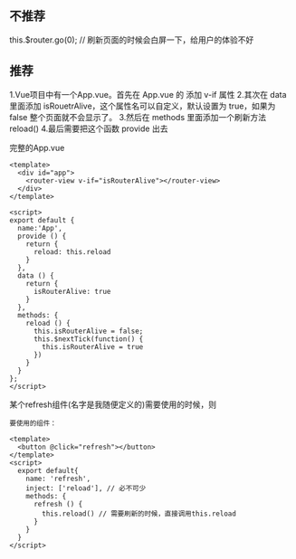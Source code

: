 
## 不推荐

this.$router.go(0); // 刷新页面的时候会白屏一下，给用户的体验不好

## 推荐

1.Vue项目中有一个App.vue。首先在 App.vue 的 <router-link /> 添加 v-if 属性
2.其次在 data 里面添加 isRouetrAlive，这个属性名可以自定义，默认设置为 true，如果为 false 整个页面就不会显示了。
3.然后在 methods 里面添加一个刷新方法reload()
4.最后需要把这个函数 provide 出去

完整的App.vue
```text
<template>
  <div id="app">
    <router-view v-if="isRouterAlive"></router-view>
  </div>
</template>

<script>
export default {
  name:'App',
  provide () {
    return {
      reload: this.reload
    }
  },
  data () {
    return {
      isRouterAlive: true
    }
  },
  methods: {
    reload () {
      this.isRouterAlive = false;
      this.$nextTick(function() {
        this.isRouterAlive = true
      })
    }
  }
};
</script>
```

某个refresh组件(名字是我随便定义的)需要使用的时候，则
```text
要使用的组件：

<template>
  <button @click="refresh"></button>
</template>
<script>
  export default{
    name: 'refresh',
    inject: ['reload'], // 必不可少
    methods: {
      refresh () {
        this.reload() // 需要刷新的时候，直接调用this.reload
      }
    }
  }
</script>
```
